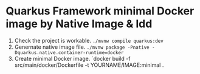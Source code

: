 # Quarkus Framework minimal Docker image by Native Image & ldd
1. Check the project is workable. `./mvnw compile quarkus:dev`
2. Genernate native image file. `./mvnw package -Pnative -Dquarkus.native.container-runtime=docker`
3. Create minimal Docker image. `docker build -f src/main/docker/Dockerfile -t YOURNAME/IMAGE:minimal .
